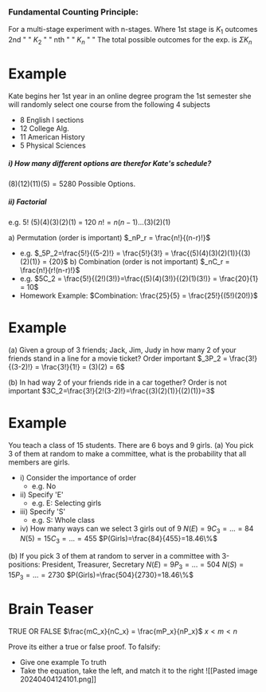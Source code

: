 ### Fundamental Counting Principle:
For a multi-stage experiment with n-stages.
Where 1st stage is $K_1$ outcomes
2nd "   " $K_2$ "   "
nth  "   " $K_n$ "   "
The total possible outcomes for the exp. is $\Sigma K_n$
# Example
Kate begins her 1st year in an online degree program the 1st semester she will randomly select one course from the following 4 subjects
- 8 English I sections
- 12 College Alg.
- 11 American History
- 5 Physical Sciences

##### i) How many different options are therefor Kate's schedule?
$(8)(12)(11)(5) = 5280$ Possible Options.

##### ii) Factorial
e.g. 5!
	(5)(4)(3)(2)(1) = 120
$n!=n(n-1) ... (3)(2)(1)$

a) Permutation (order is important)
$_nP_r = \frac{n!}{(n-r)!}$
- e.g. $_5P_2=\frac{5!}{(5-2)!} = \frac{5!}{3!} = \frac{(5)(4)(3)(2)(1)}{(3)(2)(1)} = {20}$
b) Combination (order is not important)
 $_nC_r = \frac{n!}{r!(n-r)!}$
 - e.g. $5C_2 = \frac{5!}{(2!)(3!)}=\frac{(5)(4)(3!)}{(2)(1)(3!)} = \frac{20}{1} = 10$
 - Homework Example: $Combination: \frac{25}{5} = \frac{25!}{(5!)(20!)}$
# Example
(a) Given a group of 3 friends; Jack, Jim, Judy in how many 2 of your friends stand in a line for a movie ticket?
Order important
$_3P_2 = \frac{3!}{(3-2)!} = \frac{3!}{1!} = (3)(2) = 6$

(b) In had way 2 of your friends ride in a car together?
Order is not important
$3C_2=\frac{3!}{2!(3-2)!}=\frac{(3)(2)(1)}{(2)(1)}=3$
# Example
You teach a class of 15 students. There are 6 boys and 9 girls.
(a) You pick 3 of them at random to make a committee, what is the probability that all members are girls.
- i) Consider the importance of order
	- e.g. No
- ii) Specify 'E'
	- e.g. E: Selecting girls
- iii) Specify 'S'
	- e.g. S: Whole class
- iv) How many ways can we select 3 girls out of 9
$N(E)=9C_3=...=84$
$N(5)=15C_3=...=455$
$P(Girls)=\frac{84}{455}=18.46\%$

(b) If you pick 3 of them at random to server in a committee with 3-positions: President, Treasurer, Secretary
$N(E)=9P_3=...=504$
$N(S)=15P_3=...=2730$
$P(Girls)=\frac{504}{2730}=18.46\%$
# Brain Teaser
TRUE OR FALSE
$\frac{mC_x}{nC_x} = \frac{mP_x}{nP_x}$
$x<m<n$

Prove its either a true or false proof.
To falsify:
- Give one example
To truth
- Take the equation, take the left, and match it to the right
![[Pasted image 20240404124101.png]]